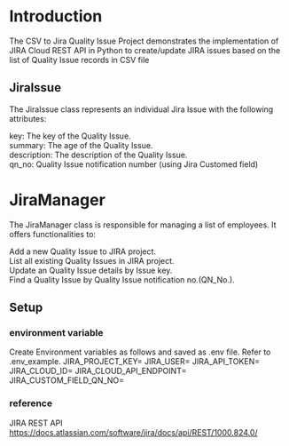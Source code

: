 # Introduction
The CSV to Jira Quality Issue Project demonstrates the implementation of JIRA Cloud REST API in Python to create/update JIRA issues based on the 
list of Quality Issue records in CSV file

## JiraIssue
The JiraIssue class represents an individual Jira Issue with the following attributes:

key: The key of the Quality Issue. \
summary: The age of the Quality Issue. \
description: The description of the Quality Issue. \
qn_no: Quality Issue notification number (using Jira Customed field) 

# JiraManager
The JiraManager class is responsible for managing a list of employees. It offers functionalities to:

Add a new Quality Issue to JIRA project. \
List all existing Quality Issues in JIRA project. \
Update an Quality Issue details by Issue key. \
Find a Quality Issue by Quality Issue notification no.(QN_No.). 

## Setup
### environment variable
Create Environment variables as follows and saved as .env file. Refer to .env_example.
JIRA_PROJECT_KEY=
JIRA_USER=
JIRA_API_TOKEN=
JIRA_CLOUD_ID=
JIRA_CLOUD_API_ENDPOINT=
JIRA_CUSTOM_FIELD_QN_NO=

### reference 
JIRA REST API https://docs.atlassian.com/software/jira/docs/api/REST/1000.824.0/